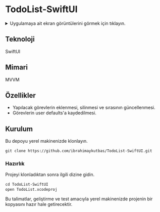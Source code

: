 # TodoList-SwiftUI

<details close>
  <summary>Uygulamaya ait ekran görüntülerini görmek için tıklayın.</summary>
  <img src="screenshots/launch.png" height="500"> <img src="screenshots/animation.gif" height="500"> <img src="screenshots/add.png" height="500"> <img src="screenshots/edit.png" height="500">
</details>

## Teknoloji

SwiftUI

## Mimari

MVVM

## Özellikler

- Yapılacak görevlerin eklenmesi, silinmesi ve sırasının güncellenmesi.
- Görevlerin user defaults'a kaydedilmesi.

## Kurulum

Bu depoyu yerel makinenizde klonlayın.

```
git clone https://github.com/ibrahimaykutbas/TodoList-SwiftUI.git
```

### Hazırlık

Projeyi klonladıktan sonra ilgili dizine gidin.

```
cd TodoList-SwiftUI
open TodoList.xcodeproj
```

Bu talimatlar, geliştirme ve test amacıyla yerel makinenizde projenin bir kopyasını hazır hale getirecektir.
